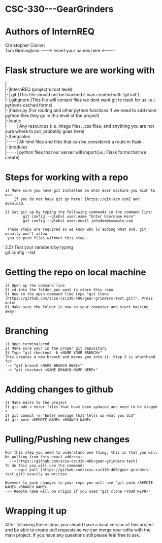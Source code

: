 # CSC-330---GearGrinders
# Authors of InternREQ    
  Christopher Conlon    
  Tom Birmingham
    ---> Insert your names here <----

    
  # Flask structure we are working with

  |  
  |-|InternREQ (project's root level)  
  |-|.git (This file should not be touched it was created with 'git init')  
  |-|.gitignore (This file will contain files we dont want git to track for us i.e.: pythons cached forms)  
  |-|flaskr.py (For routing and other python functions if we need to add more python files they go in this level of the project)  
  |-|static  
  |-----| Any resources (i.e. image files, .css files, and anything you are not sure where to put, probably goes here)   
  |-|templates  
  |-----| All html files and files that can be considered a route in flask  
  |-|modules  
  |-----| python files that our server will import(i.e.: Flask forms that we create)  
  
  # Steps for working with a repo  
    
    1) Make sure you have git installed on what ever machine you wish to use. 
        If you do not have git go here: [https://git-scm.com] and download.  

    2) Set git up by typing the following commands in the command line:   
            git config --global user.name "Enter Username Here"  
            git config --global user.email johndoe@example.com  

     These steps are required so we know who is adding what and, git usually won't allow 
     you to push files without this step.  
       
  2.5) Test your variabels by typing  
            git config --list  
    
# Getting the repo on local machine  
    1) Open up the command line  
    2) cd into the folder you want to store this repo 
    5) Now in the open command line type "git clone [https://github.com/scsu-csc330-400/gear-grinders-test.git]". Press enter  
    6) Make sure the folder is now on your computer and start hacking away!  
      
  # Branching  
    1) Open terminal/cmd  
    2) Make sure your in the proper git repository  
    3) Type "git checkout -b <NAME YOUR BRANCH>"  
    This creates a new branch and moves you into it. Step 3 is shorthand for
    --> "git branch <NAME BRANCH HERE>"
    --> "git checkout <SAME BRANCH NAME HERE>"

  # Adding changes to github  
    1) Make edits to the project  
    2) git add < enter files that have been updated and need to be staged >  
    3) git commit -m "Enter message that tells us what you did"  
    4) git push <REMOTE NAME> <BRANCH NAME>   
  
  # Pulling/Pushing new changes  
    For this step you need to understand one thing, this is that you will be pulling from this exact address:  
      -->[https://github.com/scsu-csc330-400/gear-grinders-test]  
    To do this you will use the command: 
        -->git pull [https://github.com/scsu-csc330-400/gear-grinders-test.git] exactly as written  
      
    However to push changes to your repo you will use "git push <REMOTE NAME> <BRANCH NAME>  
    --> Remote name will be origin if you used "git clone <YOUR REPO>"  
      
# Wrapping it up  
  After following these steps you should have a local version of this project and be able to create pull requests so we can merge your edits with the main project. If you have any questions still please feel free to ask.  
